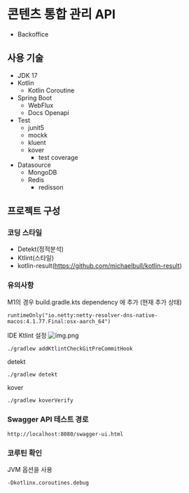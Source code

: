 # 콘텐츠 통합 관리 API
- Backoffice

## 사용 기술

- JDK 17
- Kotlin
    - Kotlin Coroutine
- Spring Boot
    - WebFlux
    - Docs Openapi
- Test
    - junit5
    - mockk
    - kluent
    - kover
        - test coverage
- Datasource
    - MongoDB
    - Redis
        - redisson

##  프로젝트 구성

### 코딩 스타일

- Detekt(정적분석)
- Ktlint(스타일)
- kotlin-result(https://github.com/michaelbull/kotlin-result)

### 유의사항
M1의 경우 build.gradle.kts dependency 에 추가
(현재 추가 상태)
```
runtimeOnly("io.netty:netty-resolver-dns-native-macos:4.1.77.Final:osx-aarch_64")
```

IDE Ktlint 설정
![img.png](img.png)
```
./gradlew addKtlintCheckGitPreCommitHook
```

detekt
```
./gradlew detekt
```

kover
```
./gradlew koverVerify
```


### Swagger API 테스트 경로

```
http://localhost:8080/swagger-ui.html
```

### 코루틴 확인
JVM 옵션을 사용
```
-Dkotlinx.coroutines.debug
```
